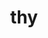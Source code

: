 ---
category: 3-letters
denotation: null
name: thy
reference_link: https://www.etymonline.com/word/thy
root_language: null
root_name: null
title: thy
type: free
word_sums:
- respelling: thy
  sum: 'Thy + '
---
